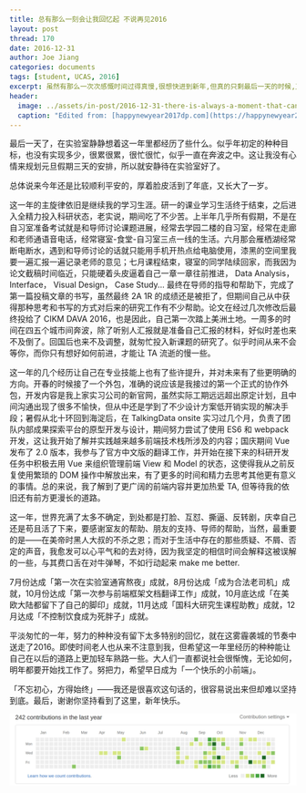 ```yaml
---
title: 总有那么一刻会让我回忆起 不说再见2016
layout: post
thread: 170
date: 2016-12-31
author: Joe Jiang
categories: documents
tags: [student, UCAS, 2016]
excerpt: 虽然有那么一次次感慨时间过得真慢,很想快进到新年,但真的只剩最后一天的时候,又开始有点感伤.这一年,毕竟即将结束.
header:
  image: ../assets/in-post/2016-12-31-there-is-always-a-moment-that-can-remind-me-of-the-2016-header.png
  caption: "Edited from: [happynewyear2017dp.com](https://happynewyear2017dp.com/happy-new-year-2017-whatsapp-video/)"
---
```


最后一天了，在实验室静静想着这一年里都经历了些什么。似乎年初定的种种目标，也没有实现多少，很累很累，很忙很忙，似乎一直在奔波之中。这让我没有心情来规划元旦假期三天的安排，所以就安静待在实验室好了。

总体说来今年还是比较顺利平安的，厚着脸皮活到了年底，又长大了一岁。

这一年的主旋律依旧是继续我的学习生涯。研一的课业学习生活终于结束，之后进入全精力投入科研状态，老实说，期间吃了不少苦。上半年几乎所有假期，不是在自习室准备考试就是和导师讨论课题进展，经常去学园二楼的自习室，经常在走廊和老师通语音电话，经常寝室-食堂-自习室三点一线的生活。六月那会雁栖湖经常断电断水，遇到和导师讨论的话就只能用手机开热点给电脑使用，漆黑的空间里我要一遍汇报一遍记录老师的意见；七月课程结束，寝室的同学陆续回家，而我因为论文截稿时间临近，只能硬着头皮逼着自己一章一章往前推进， Data Analysis， Interface， Visual Design， Case Study... 最终在导师的指导和帮助下，完成了第一篇投稿文章的书写，虽然最终 2A 1R 的成绩还是被拒了，但期间自己从中获得那种思考和书写的方式对后来的研究工作有不少帮助。论文在经过几次修改后最终投给了 CIKM DAVA 2016，也是因此，自己第一次踏上美洲土地。一周多的时间在四五个城市间奔波，除了听别人汇报就是准备自己汇报的材料，好似时差也来不及倒了。回国后也来不及调整，就匆忙投入新课题的研究了。似乎时间从来不会等你，而你只有想好如何前进，才能让 TA 流逝的慢一些。

这一年的几个经历让自己在专业技能上也有了些许提升，并对未来有了些更明确的方向。开春的时候接了一个外包，准确的说应该是我接过的第一个正式的协作外包，开发内容是我上家实习公司的新官网，虽然实际工期远远超出原定计划，且中间沟通出现了很多不愉快，但从中还是学到了不少设计方案低开销实现的解决手段；暑假从北十环回到海淀后，在 TalkingData onsite 实习过几个月，负责了团队内部成果探索平台的原型开发与设计，期间努力尝试了使用 ES6 和 webpack 开发，这让我开始了解并实践越来越多前端技术栈所涉及的内容；国庆期间 Vue 发布了 2.0 版本，我参与了官方中文版的翻译工作，并开始在接下来的科研开发任务中积极去用 Vue 来组织管理前端 View 和 Model 的状态，这使得我从之前反复使用繁琐的 DOM 操作中解放出来，有了更多的时间和精力去思考其他更有意义的事情。总的来说，我了解到了更广阔的前端内容并更加热爱 TA, 但等待我的依旧还有前方更漫长的道路。

这一年，世界充满了太多不确定，到处都是打脸、互怼、撕逼、反转剧，庆幸自己还是苟且活了下来，要感谢室友的帮助、朋友的支持、导师的帮助，当然，最重要的是——在美帝时黑人大叔的不杀之恩；而对于生活中存在的那些质疑、不屑、否定的声音，我愈发可以心平气和的去对待，因为我坚定的相信时间会解释这被误解的一些，与其费口舌在对牛弹琴，不如行动起来 make me better.

7月份达成「第一次在实验室通宵熬夜」成就，8月份达成「成为合法老司机」成就，10月份达成「第一次参与前端框架文档翻译工作」成就，10月底达成「在美欧大陆都留下了自己的脚印」成就，11月达成「国科大研究生课程助教」成就，12月达成「不控制饮食成为死胖子」成就。

平淡匆忙的一年，努力的种种没有留下太多特别的回忆，就在这雾霾袭城的节奏中送走了2016。即使时间老人也从来不注意到我，但希望这一年里经历的种种能让自己在以后的道路上更加轻车熟路一些。大人们一直都说社会很惭愧，无论如何，明年都要开始找工作了。努把力，希望早日成为「一个快乐的小前端」。

「不忘初心，方得始终」——我还是很喜欢这句话的，很容易说出来但却难以坚持到底。最后，谢谢你坚持看到了这里，新年快乐。

![](/assets/in-post/2016-12-31-there-is-always-a-moment-that-can-remind-me-of-the-2016.png)